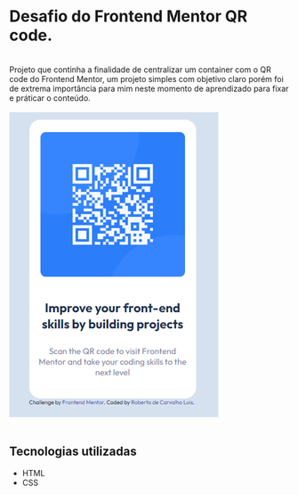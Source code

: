 # Desafio do Frontend Mentor QR code.
<br>
Projeto que continha a finalidade de centralizar um container com o QR code do Frontend Mentor, um projeto simples com objetivo claro porém foi de extrema importância para mim neste momento de aprendizado para fixar e práticar o conteúdo.
<br><br>

<img src="./src/images/resultado-final.png" alt="Imagem do projeto finalizado">
<br><br>

## Tecnologias utilizadas
<ul>
    <li>HTML</li>
    <li>CSS</li>
</ul>
